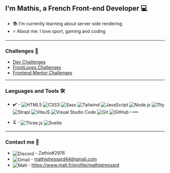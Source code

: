 ## I'm Mathis, a French Front-end Developer 💻

- 📚 I’m currently learning about server side rendering
- ⚡ About me: I love sport, gaming and coding

---

### Challenges 📝

- [Dev Challenges](https://github.com/zathio/dev-challenges)    
- [FrontLoops Challenges](https://github.com/zathio/frontloops-challenges)     
- [Frontend Mentor Challenges](https://github.com/zathio/frontendmentor-challenges)   

---

### Languages and Tools 🛠️

- ✔️ - <img align="center" alt="HTML5" title="HTML" width="26px" src="https://raw.githubusercontent.com/gilbarbara/logos/e0babf54f7ac9127942111bf177f549b709a60be/logos/html-5.svg" /> <img align="center" alt="CSS3" title="CSS" width="26px" src="https://raw.githubusercontent.com/gilbarbara/logos/e0babf54f7ac9127942111bf177f549b709a60be/logos/css-3.svg" /> <img align="center" alt="Sass" title="Sass" width="26px" src="https://raw.githubusercontent.com/gilbarbara/logos/e0babf54f7ac9127942111bf177f549b709a60be/logos/sass.svg" /> <img align="center" alt="Tailwind" title="Tailwind" width="26px" src="https://raw.githubusercontent.com/gilbarbara/logos/e0babf54f7ac9127942111bf177f549b709a60be/logos/tailwindcss-icon.svg" /> <img align="center" alt="JavaScript" title="Javascript" width="26px" src="https://raw.githubusercontent.com/gilbarbara/logos/e0babf54f7ac9127942111bf177f549b709a60be/logos/javascript.svg" /> <img align="center" alt="Node.js" title="Node.js" width="26px" src="https://cdn.svgporn.com/logos/nodejs-icon.svg" /> <img align="center" alt="11ty" title="Eleventy" width="26px" src="https://camo.githubusercontent.com/5189518a02b621b89a69c57b34db98b0ce18686e842ab79d49ef14a9e0d33d8b/68747470733a2f2f7777772e313174792e6465762f696d672f6c6f676f2d6769746875622e706e67" /> <img align="center" alt="Strapi" title="Strapi" width="26px" src="https://raw.githubusercontent.com/gilbarbara/logos/f4c8e8b933aa80ce83b6d6d387e016bf4cb4e376/logos/strapi-icon.svg" /> <img align="center" alt="ViteJS" title="ViteJS" width="26px" src="https://raw.githubusercontent.com/gilbarbara/logos/f4c8e8b933aa80ce83b6d6d387e016bf4cb4e376/logos/vitejs.svg" /> <img align="center" alt="Visual Studio Code" title="VS Code" width="26px" src="https://raw.githubusercontent.com/gilbarbara/logos/e0babf54f7ac9127942111bf177f549b709a60be/logos/visual-studio-code.svg" /> <img align="center" alt="Git" title="Git" width="26px" src="https://raw.githubusercontent.com/gilbarbara/logos/e0babf54f7ac9127942111bf177f549b709a60be/logos/git-icon.svg" /> <img align="center" alt="GitHub" title="Github" width="26px" src="https://raw.githubusercontent.com/gilbarbara/logos/e0babf54f7ac9127942111bf177f549b709a60be/logos/github-icon.svg" /> <img align="center" alt="Netlify" title="Netlify" width="26px" src="https://raw.githubusercontent.com/gilbarbara/logos/e0babf54f7ac9127942111bf177f549b709a60be/logos/netlify.svg" />

- ⏳ - <img align="center" alt="Three.js" title="Three.js" width="26px" src="https://svgshare.com/i/c4v.svg" /> <img align="center" alt="Svelte" title="Svelte" width="26px" src="https://raw.githubusercontent.com/gilbarbara/logos/e0babf54f7ac9127942111bf177f549b709a60be/logos/svelte-icon.svg" />

---

### Contact me 💬

- <img align="center" alt="Discord" title="Discord" width="26px" src="https://raw.githubusercontent.com/gilbarbara/logos/e0babf54f7ac9127942111bf177f549b709a60be/logos/discord.svg" /> - Zathio#2976   
- <img align="center" alt="Gmail" title="Email" width="26px" src="https://raw.githubusercontent.com/gilbarbara/logos/e0babf54f7ac9127942111bf177f549b709a60be/logos/google-gmail.svg" /> - mathistressard44@gmail.com
- <img align="center" alt="Malt" title="Malt" width="26px" src="https://i.imgur.com/1iRyCJx.png" /> - https://www.malt.fr/profile/mathistressard
